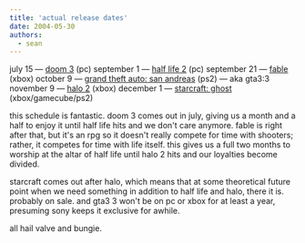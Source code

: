 ```yaml
---
title: 'actual release dates'
date: 2004-05-30
authors:
  - sean
---
```


july 15 — [doom 3](http://www.amazon.com/exec/obidos/tg/detail/-/B00006C2HA/qid=1085894988/sr=8-1/ref=pd_ka_1/102-8998707-7742532?v=glance&s=videogames&n=507846) (pc) september 1 — [half life 2](http://www.amazon.com/exec/obidos/tg/detail/-/B00006I02Z/qid=1085894988/sr=8-2/ref=pd_ka_2/102-8998707-7742532?v=glance&s=videogames&n=507846) (pc) september 21 — [fable](http://www.amazon.com/exec/obidos/tg/detail/-/B0001UEHP8/qid=1085895485/sr=8-3/ref=sr_8_xs_ap_i3_xgl63/102-8998707-7742532?v=glance&s=videogames&n=507846) (xbox) october 9 — [grand theft auto: san andreas](http://www.amazon.com/exec/obidos/tg/detail/-/B0001VGFK2/qid=1085894988/sr=8-11/ref=pd_ka_11/102-8998707-7742532?v=glance&s=videogames&n=507846) (ps2) — aka gta3:3 november 9 — [halo 2](http://www.amazon.com/exec/obidos/tg/detail/-/B00008J7NZ/qid=1085894725/sr=8-1/ref=pd_ka_1/102-8998707-7742532?v=glance&s=videogames&n=507846) (xbox) december 1 — [starcraft: ghost](http://www.amazon.com/exec/obidos/tg/detail/-/B00008KTO8/qid=1085895541/sr=1-2/ref=sr_1_2_etk-vg/102-8998707-7742532?v=glance&s=videogames&n=468642) (xbox/gamecube/ps2)

this schedule is fantastic. doom 3 comes out in july, giving us a month and a half to enjoy it until half life hits and we don't care anymore. fable is right after that, but it's an rpg so it doesn't really compete for time with shooters; rather, it competes for time with life itself. this gives us a full two months to worship at the altar of half life until halo 2 hits and our loyalties become divided.

starcraft comes out after halo, which means that at some theoretical future point when we need something in addition to half life and halo, there it is. probably on sale. and gta3 3 won't be on pc or xbox for at least a year, presuming sony keeps it exclusive for awhile.

all hail valve and bungie.
